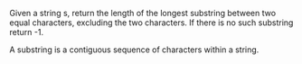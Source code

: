 Given a string s, return the length of the longest substring between two equal characters, excluding the two characters. If there is no such substring return -1.

A substring is a contiguous sequence of characters within a string.
